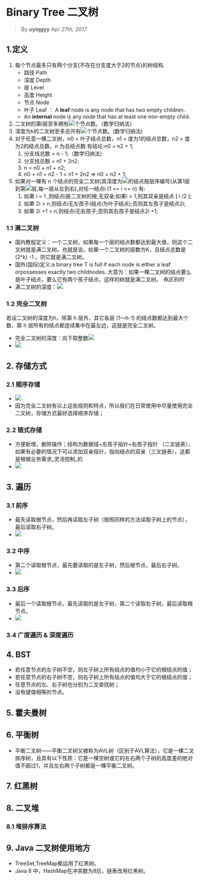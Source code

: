 # Binary Tree 二叉树
> By __uyiqgyy__
> _Apr 27th, 2017_
## 1.定义

1. 每个节点最多只有两个分支(不存在分支度大于2的节点)的树结构.
   - 路径 Path
   - 深度 Depth
   - 层 Level
   - 高度 Height
   - 节点 Node
   - 叶子 Leaf ： A __leaf__ node is any node that has two empty children.
   - An __internal__ node is any node that has at least one non-empty child.
2. 二叉树的第i层至多拥有<img src="http://chart.googleapis.com/chart?cht=tx&chl=$2^{i-1}$" style="border:none;">个节点数。（数学归纳法）
3. 深度为k的二叉树至多总共有<img src="http://chart.googleapis.com/chart?cht=tx&chl=$2^{k%2B1}-1$" style="border:none;">个节点数。(数学归纳法)
4. 对于任意一棵二叉树，n0 = 叶子结点总数，n1 = 度为1的结点总数，n2 = 度为2的结点总数，n 为总结点数.有结论:n0 = n2 + 1;
   1. 分支线总数 = n - 1;（数学归纳法）
   2. 分支线总数 = n1 + 2n2;
   3. n = n0 + n1 + n2; 
   4. n0 + n1 + n2 - 1 = n1 + 2n2 => n0 = n2 + 1;
5. 如果对一棵有 n 个结点的完全二叉树(其深度为<img src="http://chart.googleapis.com/chart?cht=tx&chl=$[\log^{2n}]%2B1$" style="border:none;">的结点按层序编号(从第1层到第<img src="http://chart.googleapis.com/chart?cht=tx&chl=$[\log^{2n}]%2B1$" style="border:none;">层,每一层从左到右),对任一结点i (1 <= i <= n) 有:
   1. 如果 i = 1 ,则结点i是二叉树的根,无双亲;如果i > 1,则其双亲是结点 [ i /2 ];
   2. 如果 2i > n,则结点i无左孩子(结点i为叶子结点);否则其左孩子是结点2i;
   3. 如果 2i +1 > n,则结点i无右孩子;否则其右孩子是结点2i +1;

### 1.1 满二叉树
* 国内教程定义：一个二叉树，如果每一个层的结点数都达到最大值，则这个二叉树就是满二叉树。也就是说，如果一个二叉树的层数为K，且结点总数是(2^k) -1 ，则它就是满二叉树。
* 国外(国际)定义:a binary tree T is full if each node is either a leaf orpossesses exactly two childnodes.
大意为：如果一棵二叉树的结点要么是叶子结点，要么它有两个孩子结点，这样的树就是满二叉树。
_有区别的_
* 满二叉树的深度：<img src="http://chart.googleapis.com/chart?cht=tx&chl=$\log^{2(n%2B1)}$" style="border:none;">
### 1.2 完全二叉树
若设二叉树的深度为h，除第 h 层外，其它各层 (1～h-1) 的结点数都达到最大个数，第 h 层所有的结点都连续集中在最左边，这就是完全二叉树。
* 完全二叉树的深度：向下取整数<img src="http://chart.googleapis.com/chart?cht=tx&chl=$\log^{2n}%2B1$" style="border:none;">
* <img src="http://upload-images.jianshu.io/upload_images/1170656-5a5492bf84d52b72.png?imageMogr2/auto-orient/strip%7CimageView2/2/w/1240">
## 2. 存储方式
### 2.1 顺序存储
* <img src="http://7xirg5.com1.z0.glb.clouddn.com/binary-tree-arr.png">
* 因为完全二叉树有以上这些规则和特点，所以我们在日常使用中尽量使用完全二叉树，存储方式最好选择顺序存储；
### 2.2 链式存储
* 方便新增，删除操作；结构为数据域+左孩子指针+右孩子指针 （二叉链表），如果有必要的情况下可以添加双亲指针，指向结点的双亲（三叉链表），这都是根据业务需求_灵活控制_的
* <img src="http://7xirg5.com1.z0.glb.clouddn.com/binary-tree-lian.png">
## 3. 遍历
### 3.1 前序
* 最先读取根节点，然后再读取左子树（按照同样的方法读取子树上的节点），最后读取右子树。
* <img src="http://upload-images.jianshu.io/upload_images/1396375-9cd286f6ee54aae2.jpg?imageMogr2/auto-orient/strip%7CimageView2/2/w/1240">
### 3.2 中序
* 第二个读取根节点，最先要读取的是左子树，然后根节点，最后右子树。
* <img src="http://upload-images.jianshu.io/upload_images/1396375-21b62af4c49f03c1.jpg?imageMogr2/auto-orient/strip%7CimageView2/2/w/1240">
### 3.3 后序
* 最后一个读取根节点，最先读取的是左子树，第二个读取右子树，最后读取根节点。
* <img src="http://upload-images.jianshu.io/upload_images/1396375-f929b5b8ae27e10d.png?imageMogr2/auto-orient/strip%7CimageView2/2/w/1240">
### 3.4 广度遍历 & 深度遍历
## 4. BST 
* 若任意节点的左子树不空，则左子树上所有结点的值均小于它的根结点的值；
* 若任意节点的右子树不空，则右子树上所有结点的值均大于它的根结点的值；
* 任意节点的左、右子树也分别为二叉查找树；
* 没有键值相等的节点。
## 5. 霍夫曼树
## 6. 平衡树
* 平衡二叉树——平衡二叉树又被称为AVL树（区别于AVL算法），它是一棵二叉排序树，且具有以下性质：它是一棵空树或它的左右两个子树的高度差的绝对值不超过1，并且左右两个子树都是一棵平衡二叉树。
## 7. 红黑树
## 8. 二叉堆
### 8.1 堆排序算法
## 9. Java 二叉树使用地方
* TreeSet,TreeMap都运用了红黑树。
* Java 8 中，HashMap在冲突数为8后，链表改用红黑树。

